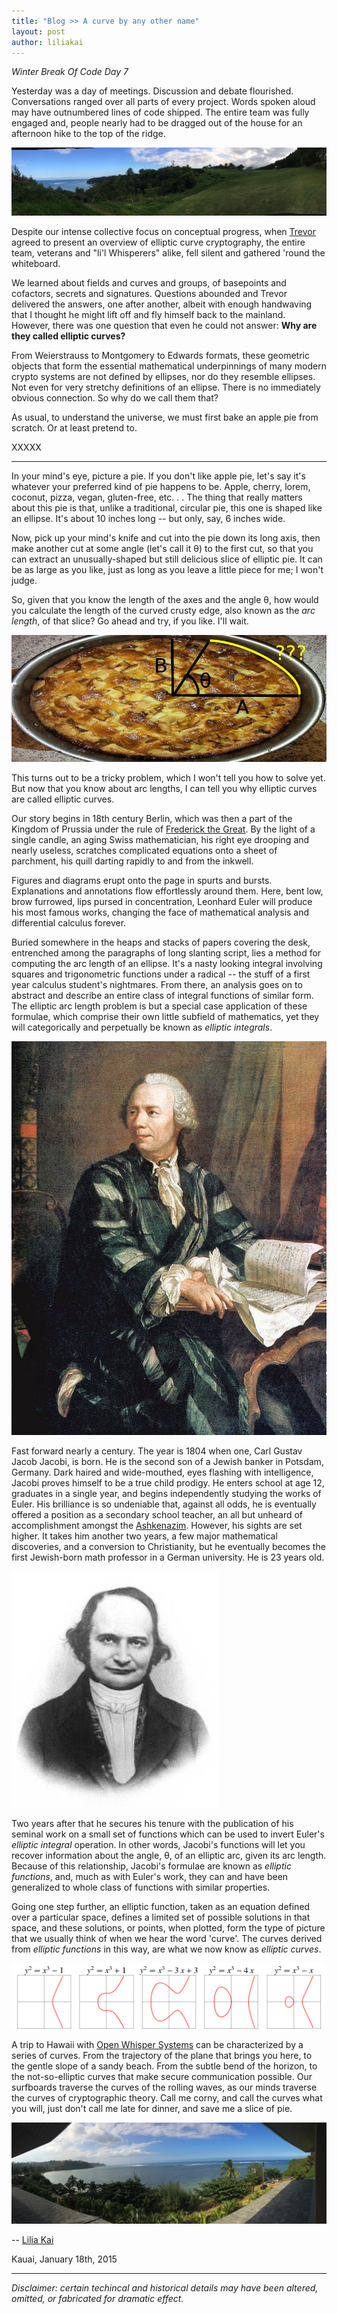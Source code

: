 ```yaml
---
title: "Blog >> A curve by any other name"
layout: post
author: liliakai
---
```


*Winter Break Of Code Day 7*

Yesterday was a day of meetings. Discussion and debate flourished.
Conversations ranged over all parts of every project. Words spoken aloud may
have outnumbered lines of code shipped. The entire team was fully engaged and,
people nearly had to be dragged out of the house for an afternoon hike to the
top of the ridge.

<img src="/blog/images/lilia-ridge-hike.jpg" class="nice" alt="View from the top of the ridge" />

Despite our intense collective focus on conceptual progress, when
[Trevor](https://twitter.com/trevp__) agreed to present an overview of elliptic
curve cryptography, the entire team, veterans and "li'l Whisperers" alike, fell
silent and gathered 'round the whiteboard.

We learned about fields and curves and groups, of basepoints and cofactors,
secrets and signatures. Questions abounded and Trevor delivered the answers,
one after another, albeit with enough handwaving that I thought he might lift
off and fly himself back to the mainland. However, there was one question that
even he could not answer: **Why are they called elliptic curves?**

From Weierstrauss to Montgomery to Edwards formats, these geometric objects
that form the essential mathematical underpinnings of many modern crypto
systems are not defined by ellipses, nor do they resemble ellipses. Not
even for very stretchy definitions of an ellipse. There is no immediately
obvious connection. So why do we call them that?

As usual, to understand the universe, we must first bake an apple pie from
scratch. Or at least pretend to.

XXXXX

----

In your mind's eye, picture a pie.  If you don't like apple pie, let's say it's
whatever your preferred kind of pie happens to be. Apple, cherry, lorem,
coconut, pizza, vegan, gluten-free, etc. . .  The thing that really matters
about this pie is that, unlike a traditional, circular pie, this one is shaped
like an ellipse. It's about 10 inches long -- but only, say, 6 inches wide.

Now, pick up your mind's knife and cut into the pie down its long axis, then
make another cut at some angle (let's call it θ) to the first cut, so that you
can extract an unusually-shaped but still delicious slice of elliptic pie.  It
can be as large as you like, just as long as you leave a little piece for me; I
won't judge.

So, given that you know the length of the axes and the angle θ, how would you
calculate the length of the curved crusty edge, also known as the *arc length*,
of that slice? Go ahead and try, if you like.  I'll wait.

<img src="/blog/images/lilia-elliptic-pie.jpg" class="nice" alt="The elliptic pie arc length problem" />

This turns out to be a tricky problem, which I won't tell you how to solve yet.
But now that you know about arc lengths, I can tell you why elliptic curves are
called elliptic curves.

Our story begins in 18th century Berlin, which was then a part of the Kingdom
of Prussia under the rule of [Frederick the
Great](https://twitter.com/fredericjacobs). By the light of a single candle, an
aging Swiss mathematician, his right eye drooping and nearly useless, scratches
complicated equations onto a sheet of parchment, his quill darting rapidly to
and from the inkwell.

Figures and diagrams erupt onto the page in spurts and bursts.  Explanations
and annotations flow effortlessly around them. Here, bent low, brow furrowed,
lips pursed in concentration, Leonhard Euler will produce his most famous
works, changing the face of mathematical analysis and differential calculus
forever.

Buried somewhere in the heaps and stacks of papers covering the desk,
entrenched among the paragraphs of long slanting script, lies a method for
computing the arc length of an ellipse.  It's a nasty looking integral
involving squares and trigonometric functions under a radical -- the stuff of a
first year calculus student's nightmares. From there, an analysis goes on to
abstract and describe an entire class of integral functions of similar form.
The elliptic arc length problem is but a special case application of these
formulae, which comprise their own little subfield of mathematics, yet they
will categorically and perpetually be known as *elliptic integrals*.

<img src="/blog/images/lilia-euler.jpg" class="nice" alt="Leonhard Euler 15 April 1707 – 18 September 1783" />

Fast forward nearly a century. The year is 1804 when one, Carl Gustav Jacob
Jacobi, is born. He is the second son of a Jewish banker in Potsdam, Germany.
Dark haired and wide-mouthed, eyes flashing with intelligence, Jacobi proves
himself to be a true child prodigy. He enters school at age 12, graduates in a
single year, and begins independently studying the works of Euler.  His
brilliance is so undeniable that, against all odds, he is eventually offered a
position as a secondary school teacher, an all but unheard of accomplishment
amongst the [Ashkenazim](https://en.wikipedia.org/wiki/Ashkenazi_Jews).
However, his sights are set higher.  It takes him another two years, a few
major mathematical discoveries, and a conversion to Christianity, but he
eventually becomes the first Jewish-born math professor in a German university.
He is 23 years old.

<img src="/blog/images/lilia-jacobi.jpg" class="nice" alt="Carl Gustav Jacob Jacobi 10 December 1804 – 18 February 1851" />

Two years after that he secures his tenure with the publication of his seminal
work on a small set of functions which can be used to invert Euler's *elliptic
integral* operation.  In other words, Jacobi's functions will let you recover
information about the angle, θ, of an elliptic arc, given its arc length.
Because of this relationship, Jacobi's formulae are known as *elliptic
functions*, and, much as with Euler's work, they can and have been generalized
to whole class of functions with similar properties.

Going one step further, an elliptic function, taken as an equation defined over
a particular space, defines a limited set of possible solutions in that space,
and these solutions, or points, when plotted, form the type of picture that we
usually think of when we hear the word 'curve'. The curves derived from
*elliptic functions* in this way, are what we now know as *elliptic curves*.

<img src="/blog/images/lilia-elliptic-curves.gif" class="nice" alt="Carl Gustav Jacob Jacobi" />

A trip to Hawaii with [Open Whisper
Systems](https://twitter.com/whispersystems) can be characterized by a series
of curves. From the trajectory of the plane that brings you here, to the gentle
slope of a sandy beach. From the subtle bend of the horizon, to the
not-so-elliptic curves that make secure communication possible. Our surfboards
traverse the curves of the rolling waves, as our minds traverse the curves of
cryptographic theory. Call me corny, and call the curves what you will, just
don't call me late for dinner, and save me a slice of pie.

<img src="/blog/images/lilia-kauai-house.jpg" class="nice" alt="Carl Gustav Jacob Jacobi" />

-- [Lilia Kai](https://twitter.com/liliakai)

Kauai, January 18th, 2015

----

*Disclaimer: certain techincal and historical details may have been altered,
omitted, or fabricated for dramatic effect.*
